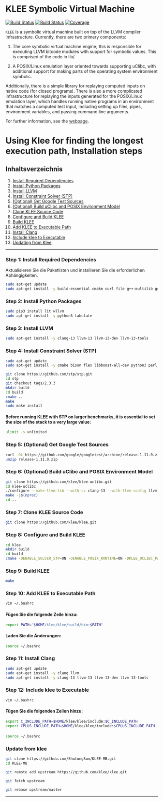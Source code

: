 KLEE Symbolic Virtual Machine
=============================

[![Build Status](https://github.com/klee/klee/workflows/CI/badge.svg)](https://github.com/klee/klee/actions?query=workflow%3ACI)
[![Build Status](https://api.cirrus-ci.com/github/klee/klee.svg)](https://cirrus-ci.com/github/klee/klee)
[![Coverage](https://codecov.io/gh/klee/klee/branch/master/graph/badge.svg)](https://codecov.io/gh/klee/klee)

`KLEE` is a symbolic virtual machine built on top of the LLVM compiler
infrastructure. Currently, there are two primary components:

  1. The core symbolic virtual machine engine; this is responsible for
     executing LLVM bitcode modules with support for symbolic
     values. This is comprised of the code in lib/.

  2. A POSIX/Linux emulation layer oriented towards supporting uClibc,
     with additional support for making parts of the operating system
     environment symbolic.

Additionally, there is a simple library for replaying computed inputs
on native code (for closed programs). There is also a more complicated
infrastructure for replaying the inputs generated for the POSIX/Linux
emulation layer, which handles running native programs in an
environment that matches a computed test input, including setting up
files, pipes, environment variables, and passing command line
arguments.

For further information, see the [webpage](https://klee-se.org/).



# Using Klee for finding the longest execution path, Installation steps

## Inhaltsverzeichnis
1. [Install Required Dependencies](#step-1-install-required-dependencies)
2. [Install Python Packages](#step-2-install-python-packages)
3. [Install LLVM](#step-3-install-llvm)
4. [Install Constraint Solver (STP)](#step-4-install-constraint-solver-stp)
5. [(Optional) Get Google Test Sources](#step-5-optional-get-google-test-sources)
6. [(Optional) Build uClibc and POSIX Environment Model](#step-6-optional-build-uclibc-and-posix-environment-model)
7. [Clone KLEE Source Code](#step-7-clone-klee-source-code)
8. [Configure and Build KLEE](#step-8-configure-and-build-klee)
9. [Build KLEE](#step-9-build-klee)
10. [Add KLEE to Executable Path](#step-10-add-klee-to-executable-path)
11. [Install Clang](#step-11-install-clang)
12. [Include klee to Executable](#step-12-include-klee-to-executable)
13. [Updating from Klee](#update-from-klee)
---

### Step 1: Install Required Dependencies

Aktualisieren Sie die Paketlisten und installieren Sie die erforderlichen Abhängigkeiten.

```bash
sudo apt-get update
sudo apt-get install -y build-essential cmake curl file g++-multilib gcc-multilib git libcap-dev libgoogle-perftools-dev libncurses5-dev libsqlite3-dev libtcmalloc-minimal4 python3-pip unzip graphviz doxygen
```

### Step 2: Install Python Packages
```bash
sudo pip3 install lit wllvm
sudo apt-get install -y python3-tabulate

```

### Step 3: Install LLVM 
```bash
sudo apt-get install -y clang-13 llvm-13 llvm-13-dev llvm-13-tools
```

### Step 4: Install Constraint Solver (STP) 
```bash
sudo apt-get update
sudo apt-get install -y cmake bison flex libboost-all-dev python3 perl zlib1g-dev minisat python3-pip

git clone https://github.com/stp/stp.git
cd stp
git checkout tags/2.3.3
mkdir build
cd build
cmake ..
make
sudo make install
```

#### Before running KLEE with STP on larger benchmarks, it is essential to set the size of the stack to a very large value: 
```bash
ulimit -s unlimited
```

### Step 5: (Optional) Get Google Test Sources 
```bash
curl -OL https://github.com/google/googletest/archive/release-1.11.0.zip
unzip release-1.11.0.zip
```

### Step 6: (Optional) Build uClibc and POSIX Environment Model
```bash
git clone https://github.com/klee/klee-uclibc.git
cd klee-uclibc
./configure --make-llvm-lib --with-cc clang-13 --with-llvm-config llvm-config-13
make -j$(nproc)
cd ..
```

### Step 7: Clone KLEE Source Code 
```bash
git clone https://github.com/klee/klee.git
```

### Step 8: Configure and Build KLEE 
```bash
cd klee
mkdir build
cd build
cmake -DENABLE_SOLVER_STP=ON -DENABLE_POSIX_RUNTIME=ON -DKLEE_UCLIBC_PATH=../../klee-uclibc -DENABLE_UNIT_TESTS=ON -DGTEST_SRC_DIR=../../googletest-release-1.11.0 ..
```

### Step 9: Build KLEE 
```bash
make
```

### Step 10: Add KLEE to Executable Path 
```bash
vim ~/.bashrc
```

#### Fügen Sie die folgende Zeile hinzu:
```bash
export PATH="$HOME/klee/klee/build/bin:$PATH"
```

#### Laden Sie die Änderungen:
```bash
source ~/.bashrc
```

### Step 11: Install Clang 
```bash
sudo apt-get update
sudo apt-get install -y clang llvm
sudo apt-get install -y clang-13 llvm-13 llvm-13-dev llvm-13-tools
```

### Step 12: Include klee to Executable 
```bash
vim ~/.bashrc
```

#### Fügen Sie die folgenden Zeilen hinzu:
```bash
export C_INCLUDE_PATH=$HOME/klee/klee/include:$C_INCLUDE_PATH
export CPLUS_INCLUDE_PATH=$HOME/klee/klee/include:$CPLUS_INCLUDE_PATH
```

####
```bash
source ~/.bashrc
```


### Update from klee
```bash
git clone https://github.com/ShutongSun/KLEE-MB.git
cd KLEE-MB

git remote add upstream https://github.com/klee/klee.git

git fetch upstream

git rebase upstream/master


```


---
